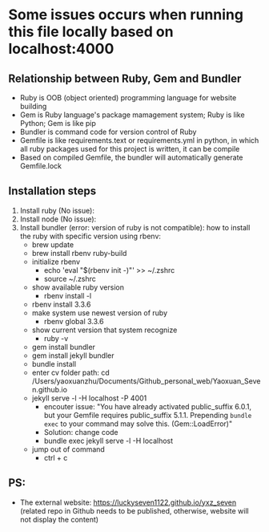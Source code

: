 # Some issues occurs when running this file locally based on localhost:4000

## Relationship between Ruby, Gem and Bundler
* Ruby is OOB (object oriented) programming language for website building
* Gem is Ruby language's package mamagement system; Ruby is like Python; Gem is like pip
* Bundler is command code for version control of Ruby
* Gemfile is like requirements.text or requirements.yml in python, in which all ruby packages used for this project is written, it can be compile 
* Based on compiled Gemfile, the bundler will automatically generate Gemfile.lock

## Installation steps
1. Install ruby (No issue): 
2. Install node (No issue): 
3. Install bundler (error: version of ruby is not compatible): 
    how to install the ruby with specific version using rbenv:
    - brew update
    - brew install rbenv ruby-build
    * initialize rbenv
        - echo 'eval "$(rbenv init -)"' >> ~/.zshrc
        - source ~/.zshrc
    * show available ruby version 
        - rbenv install -l
    - rbenv install 3.3.6
    * make system use newest version of ruby 
        - rbenv global 3.3.6
    * show current version that system recognize 
        - ruby -v
    - gem install bundler 
    - gem install jekyll bundler
    - bundle install
    - enter cv folder path: cd /Users/yaoxuanzhu/Documents/Github_personal_web/Yaoxuan_Seven.github.io
    - jekyll serve -l -H localhost -P 4001 
        * encouter issue: 
        "You have already activated public_suffix 6.0.1, but your Gemfile requires public_suffix 5.1.1. Prepending `bundle exec` to your command may solve this. (Gem::LoadError)"
        * Solution: change code
        - bundle exec jekyll serve -l -H localhost
    * jump out of command 
        - ctrl + c

## PS: 
- The external website: https://luckyseven1122.github.io/yxz_seven (related repo in Github needs to be published, otherwise, website will not display the content)

